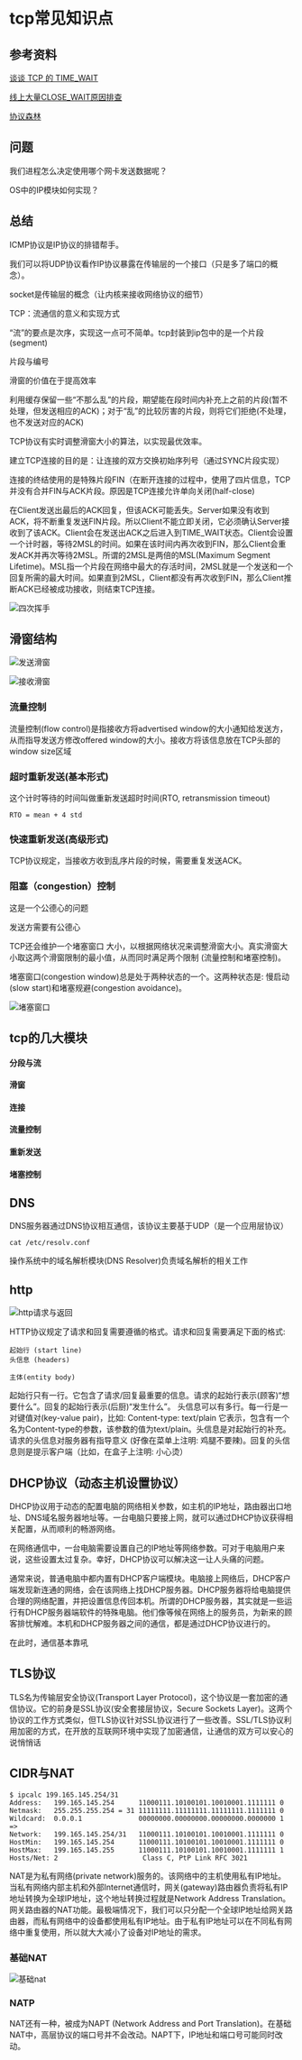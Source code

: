 # tcp常见知识点

## 参考资料

[谈谈 TCP 的 TIME_WAIT](https://zhenbianshu.github.io/2018/12/talk_about_tcp_timewait.html?hmsr=toutiao.io&utm_medium=toutiao.io&utm_source=toutiao.io)

[线上大量CLOSE_WAIT原因排查](https://mp.weixin.qq.com/s/NZqNXdv0esCCUFDYtDy_Hw)

[协议森林](https://wizardforcel.gitbooks.io/protocol-forest-vamei/content/index.html)

## 问题

我们进程怎么决定使用哪个网卡发送数据呢？

OS中的IP模块如何实现？

## 总结

ICMP协议是IP协议的排错帮手。

我们可以将UDP协议看作IP协议暴露在传输层的一个接口（只是多了端口的概念）。

socket是传输层的概念（让内核来接收网络协议的细节）

TCP：流通信的意义和实现方式

“流”的要点是次序，实现这一点可不简单。tcp封装到ip包中的是一个片段(segment)

片段与编号

滑窗的价值在于提高效率

利用缓存保留一些“不那么乱”的片段，期望能在段时间内补充上之前的片段(暂不处理，但发送相应的ACK)；对于“乱”的比较厉害的片段，则将它们拒绝(不处理，也不发送对应的ACK)

TCP协议有实时调整滑窗大小的算法，以实现最优效率。

建立TCP连接的目的是：让连接的双方交换初始序列号（通过SYNC片段实现）

连接的终结使用的是特殊片段FIN（在断开连接的过程中，使用了四片信息，TCP并没有合并FIN与ACK片段。原因是TCP连接允许单向关闭(half-close)

在Client发送出最后的ACK回复，但该ACK可能丢失。Server如果没有收到ACK，将不断重复发送FIN片段。所以Client不能立即关闭，它必须确认Server接收到了该ACK。Client会在发送出ACK之后进入到TIME_WAIT状态。Client会设置一个计时器，等待2MSL的时间。如果在该时间内再次收到FIN，那么Client会重发ACK并再次等待2MSL。所谓的2MSL是两倍的MSL(Maximum Segment Lifetime)。MSL指一个片段在网络中最大的存活时间，2MSL就是一个发送和一个回复所需的最大时间。如果直到2MSL，Client都没有再次收到FIN，那么Client推断ACK已经被成功接收，则结束TCP连接。

![四次挥手](https://github.com/chuanlei/tech-notes/blob/master/pics/four-handshake.jpg)

## 滑窗结构

![发送滑窗](https://github.com/chuanlei/tech-notes/blob/master/pics/sender-window.png)

![接收滑窗](https://github.com/chuanlei/tech-notes/blob/master/pics/receiver-window.png)

### 流量控制

流量控制(flow control)是指接收方将advertised window的大小通知给发送方，从而指导发送方修改offered window的大小。接收方将该信息放在TCP头部的window size区域

### 超时重新发送(基本形式)

这个计时等待的时间叫做重新发送超时时间(RTO, retransmission timeout)

```
RTO = mean + 4 std
```

### 快速重新发送(高级形式)

TCP协议规定，当接收方收到乱序片段的时候，需要重复发送ACK。

### 阻塞（congestion）控制

这是一个公德心的问题

发送方需要有公德心

TCP还会维护一个堵塞窗口 大小，以根据网络状况来调整滑窗大小。真实滑窗大小取这两个滑窗限制的最小值，从而同时满足两个限制 (流量控制和堵塞控制)。

堵塞窗口(congestion window)总是处于两种状态的一个。这两种状态是: 慢启动(slow start)和堵塞规避(congestion avoidance)。

![堵塞窗口](https://github.com/chuanlei/tech-notes/blob/master/pics/congestion-window.png)

## tcp的几大模块

#### 分段与流
#### 滑窗
#### 连接
#### 流量控制
#### 重新发送
#### 堵塞控制
## DNS

DNS服务器通过DNS协议相互通信，该协议主要基于UDP（是一个应用层协议）

```
cat /etc/resolv.conf
```
操作系统中的域名解析模块(DNS Resolver)负责域名解析的相关工作

## http

![http请求与返回](https://github.com/chuanlei/tech-notes/blob/master/pics/request-response.png)

HTTP协议规定了请求和回复需要遵循的格式。请求和回复需要满足下面的格式:
```
起始行 (start line)
头信息 (headers)

主体(entity body)
```

起始行只有一行。它包含了请求/回复最重要的信息。请求的起始行表示(顾客)“想要什么”。回复的起始行表示(后厨)“发生什么”。
头信息可以有多行。每一行是一对键值对(key-value pair)，比如:
Content-type: text/plain 它表示，包含有一个名为Content-type的参数，该参数的值为text/plain。头信息是对起始行的补充。请求的头信息对服务器有指导意义 (好像在菜单上注明: 鸡腿不要辣)。回复的头信息则是提示客户端（比如，在盒子上注明: 小心烫）

## DHCP协议（动态主机设置协议）

DHCP协议用于动态的配置电脑的网络相关参数，如主机的IP地址，路由器出口地址、DNS域名服务器地址等。一台电脑只要接上网，就可以通过DHCP协议获得相关配置，从而顺利的畅游网络。

在网络通信中，一台电脑需要设置自己的IP地址等网络参数。可对于电脑用户来说，这些设置太过复杂。幸好，DHCP协议可以解决这一让人头痛的问题。

通常来说，普通电脑中都内置有DHCP客户端模块。电脑接上网络后，DHCP客户端发现新连通的网络，会在该网络上找DHCP服务器。DHCP服务器将给电脑提供合理的网络配置，并把设置信息传回本机。所谓的DHCP服务器，其实就是一些运行有DHCP服务器端软件的特殊电脑。他们像等候在网络上的服务员，为新来的顾客排忧解难。本机和DHCP服务器之间的通信，都是通过DHCP协议进行的。

在此时，通信基本靠吼

## TLS协议

TLS名为传输层安全协议(Transport Layer Protocol)，这个协议是一套加密的通信协议。它的前身是SSL协议(安全套接层协议，Secure Sockets Layer)。这两个协议的工作方式类似，但TLS协议针对SSL协议进行了一些改善。SSL/TLS协议利用加密的方式，在开放的互联网环境中实现了加密通信，让通信的双方可以安心的说悄悄话

## CIDR与NAT

```
$ ipcalc 199.165.145.254/31
Address:   199.165.145.254      11000111.10100101.10010001.1111111 0
Netmask:   255.255.255.254 = 31 11111111.11111111.11111111.1111111 0
Wildcard:  0.0.0.1              00000000.00000000.00000000.0000000 1
=>
Network:   199.165.145.254/31   11000111.10100101.10010001.1111111 0
HostMin:   199.165.145.254      11000111.10100101.10010001.1111111 0
HostMax:   199.165.145.255      11000111.10100101.10010001.1111111 1
Hosts/Net: 2                     Class C, PtP Link RFC 3021
```

NAT是为私有网络(private network)服务的。该网络中的主机使用私有IP地址。当私有网络内部主机和外部Internet通信时，网关(gateway)路由器负责将私有IP地址转换为全球IP地址，这个地址转换过程就是Network Address Translation。网关路由器的NAT功能。最极端情况下，我们可以只分配一个全球IP地址给网关路由器，而私有网络中的设备都使用私有IP地址。由于私有IP地址可以在不同私有网络中重复使用，所以就大大减小了设备对IP地址的需求。

### 基础NAT
![基础nat](https://github.com/chuanlei/tech-notes/blob/master/pics/basic-nat.jpg)

### NATP
NAT还有一种，被成为NAPT (Network Address and Port Translation)。在基础NAT中，高层协议的端口号并不会改动。NAPT下，IP地址和端口号可能同时改动。
